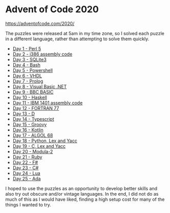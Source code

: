
# Advent of Code 2020

https://adventofcode.com/2020/

The puzzles were released at 5am in my time zone, so I solved each
puzzle in a different language, rather than attempting to solve them
quickly.

* [Day 1 - Perl 5](https://github.com/jwhitham/aoc2020/tree/master/1/)
* [Day 2 - i386 assembly code ](https://github.com/jwhitham/aoc2020/tree/master/2/)
* [Day 3 - SQLite3](https://github.com/jwhitham/aoc2020/tree/master/3/)
* [Day 4 - Bash](https://github.com/jwhitham/aoc2020/tree/master/4/)
* [Day 5 - Powershell](https://github.com/jwhitham/aoc2020/tree/master/5/)
* [Day 6 - VHDL](https://github.com/jwhitham/aoc2020/tree/master/6/)
* [Day 7 - Prolog](https://github.com/jwhitham/aoc2020/tree/master/7/)
* [Day 8 - Visual Basic .NET](https://github.com/jwhitham/aoc2020/tree/master/8/)
* [Day 9 - BBC BASIC](https://github.com/jwhitham/aoc2020/tree/master/9/)
* [Day 10 - Haskell](https://github.com/jwhitham/aoc2020/tree/master/10/)
* [Day 11 - IBM 1401 assembly code](https://github.com/jwhitham/aoc2020/tree/master/11/)
* [Day 12 - FORTRAN 77](https://github.com/jwhitham/aoc2020/tree/master/12/)
* [Day 13 - D](https://github.com/jwhitham/aoc2020/tree/master/13/)
* [Day 14 - Typescript](https://github.com/jwhitham/aoc2020/tree/master/14/)
* [Day 15 - Groovy](https://github.com/jwhitham/aoc2020/tree/master/15/)
* [Day 16 - Kotlin](https://github.com/jwhitham/aoc2020/tree/master/16/)
* [Day 17 - ALGOL 68](https://github.com/jwhitham/aoc2020/tree/master/17/)
* [Day 18 - Python, Lex and Yacc](https://github.com/jwhitham/aoc2020/tree/master/18/)
* [Day 19 - C, Lex and Yacc](https://github.com/jwhitham/aoc2020/tree/master/19/)
* [Day 20 - Modula-2](https://github.com/jwhitham/aoc2020/tree/master/20/)
* [Day 21 - Ruby](https://github.com/jwhitham/aoc2020/tree/master/21/)
* [Day 22 - F#](https://github.com/jwhitham/aoc2020/tree/master/22/)
* [Day 23 - C#](https://github.com/jwhitham/aoc2020/tree/master/23/)
* [Day 24 - Lua](https://github.com/jwhitham/aoc2020/tree/master/24/)
* [Day 25 - Ada](https://github.com/jwhitham/aoc2020/tree/master/25/)

I hoped to use the puzzles as an opportunity to develop better
skills and also try out obscure and/or vintage languages. In the end, I
did not do as much of this as I would have liked, finding a high
setup cost for many of the things I wanted to try.



